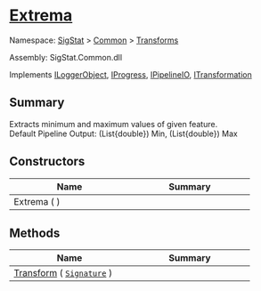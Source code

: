 # [Extrema](./Extrema.md)

Namespace: [SigStat]() > [Common](./../README.md) > [Transforms](./README.md)

Assembly: SigStat.Common.dll

Implements [ILoggerObject](./../ILoggerObject.md), [IProgress](./../Helpers/IProgress.md), [IPipelineIO](./../Pipeline/IPipelineIO.md), [ITransformation](./../ITransformation.md)

## Summary
Extracts minimum and maximum values of given feature.  <br>Default Pipeline Output: (List{double}) Min, (List{double}) Max

## Constructors

| Name | Summary | 
| --- | --- | 
| Extrema (  )<div style="width: 200px">| <div style="width: 200px">| <br>


## Methods

| Name | Summary | 
| --- | --- | 
| [Transform](./Methods/Extrema-100663616.md) ( [`Signature`](./../Signature.md) )<div style="width: 200px">| <div style="width: 200px">| <br>


